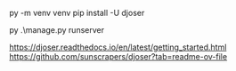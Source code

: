 py -m venv venv
pip install -U djoser

py .\manage.py runserver

https://djoser.readthedocs.io/en/latest/getting_started.html
https://github.com/sunscrapers/djoser?tab=readme-ov-file
